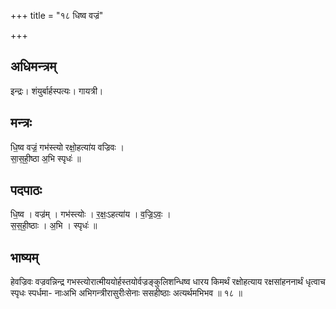 +++
title = "१८ धिष्व वज्रं"

+++
## अधिमन्त्रम्
इन्द्रः। शंयुर्बार्हस्पत्यः। गायत्री।

## मन्त्रः
धि॒ष्व वज्रं॒ गभ॑स्त्यो रक्षो॒हत्या॑य वज्रिवः ।  
सा॒स॒ही॒ष्ठा अ॒भि स्पृधः॑ ॥

## पदपाठः
धि॒ष्व । वज्र॑म् । गभ॑स्त्योः । र॒क्षः॒ऽहत्या॑य । व॒ज्रि॒ऽवः॒ ।  
स॒स॒ही॒ष्ठाः । अ॒भि । स्पृधः॑ ॥

## भाष्यम्
हेवज्रिवः वज्रवन्निन्द्र गभस्त्योरात्मीययोर्हस्तयोर्वज्रङ्कुलिशन्धिष्व धारय किमर्थं रक्षोहत्याय रक्षसांहननार्थं धृत्वाच स्पृधः स्पर्धमा- नाःअभि अभिगन्त्रीरासुरीःसेनाः ससहीष्ठाः अत्यर्थमभिभव ॥ १८ ॥